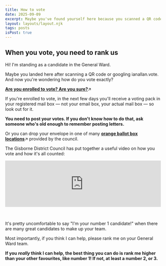 ```yaml
---
title: How to vote
date: 2025-09-09
excerpt: Maybe you've found yourself here because you scanned a QR code or you googled ianallan.vote. And now you're wondering how do you vote exactly?
layout: layouts/layout.njk
tags: posts
isPost: true
---
```


## When you vote, you need to rank us 

Hi! I'm standing as a candidate in the General Ward.

Maybe you landed here after scanning a QR code or googling ianallan.vote. And now you're wondering how do you vote exactly?

**<a href="https://vote.nz/enrolling/enrol-or-update/enrol-or-update-online/" target="_blank">Are you enrolled to vote? Are you sure?</a>**&#8599;

If you're enrolled to vote, in the next few days you'll receive a voting pack in your registered mail box &mdash; not your email box, your actual mail box &mdash; so look out for it. 

**You need to post your votes. If you don't know how to do that, ask someone who's old enough to remember posting letters.**

Or you can drop your envelope in one of many **<a href="https://www.gdc.govt.nz/council/2025-elections/vote#heading-1" target="_blank">orange ballot box locations</a>**&#8599; provided by the council.

The Gisborne District Council has put together a useful video on how you vote and how it's all counted:

<div class="video-container">
    <iframe width="100%" src="https://www.youtube.com/embed/tnYUyDcrYUM?si=n9TMCSKwxZLCsZU9" title="YouTube video player" frameborder="0" allow="accelerometer; autoplay; clipboard-write; encrypted-media; gyroscope; picture-in-picture; web-share" referrerpolicy="strict-origin-when-cross-origin" allowfullscreen></iframe>
</div>

&nbsp;

It's pretty uncomfortable to say "I'm your number 1 candidate!" when there are many great candidates to make up your team. 

Most importantly, if you think I can help, please rank me on your General Ward team. 

**If you *really* think I can help, the best thing you can do is rank me higher than your other favourites, like number 1! If not, at least a number 2, or 3.**